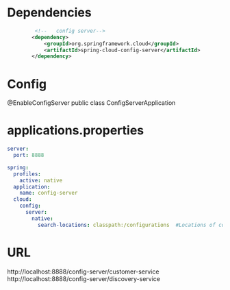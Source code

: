 
# Dependencies
```xml
         <!--	config server-->
        <dependency>
			<groupId>org.springframework.cloud</groupId>
			<artifactId>spring-cloud-config-server</artifactId>
		</dependency>
```

# Config


@EnableConfigServer
public class ConfigServerApplication 


# applications.properties

```yaml
server:
  port: 8888

spring:
  profiles:
    active: native
  application:
    name: config-server
  cloud:
    config:
      server:
        native:
          search-locations: classpath:/configurations  #Locations of configurations files

```

# URL

http://localhost:8888/config-server/customer-service
http://localhost:8888/config-server/discovery-service



